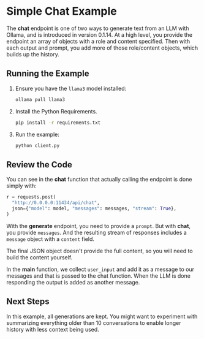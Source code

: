 # Simple Chat Example

The **chat** endpoint is one of two ways to generate text from an LLM with Ollama, and is introduced in version 0.1.14. At a high level, you provide the endpoint an array of objects with a role and content specified. Then with each output and prompt, you add more of those role/content objects, which builds up the history.

## Running the Example

1. Ensure you have the `llama3` model installed:

   ```bash
   ollama pull llama3
   ```

2. Install the Python Requirements.

   ```bash
   pip install -r requirements.txt
   ```

3. Run the example:

   ```bash
   python client.py
   ```

## Review the Code

You can see in the **chat** function that actually calling the endpoint is done simply with:

```python
r = requests.post(
  "http://0.0.0.0:11434/api/chat",
  json={"model": model, "messages": messages, "stream": True},
)
```

With the **generate** endpoint, you need to provide a `prompt`. But with **chat**, you provide `messages`. And the resulting stream of responses includes a `message` object with a `content` field.

The final JSON object doesn't provide the full content, so you will need to build the content yourself.

In the **main** function, we collect `user_input` and add it as a message to our messages and that is passed to the chat function. When the LLM is done responding the output is added as another message.

## Next Steps

In this example, all generations are kept. You might want to experiment with summarizing everything older than 10 conversations to enable longer history with less context being used.
